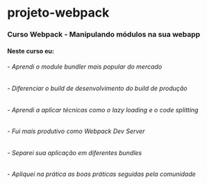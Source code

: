 # projeto-webpack
### Curso Webpack - Manipulando módulos na sua webapp

#### Neste curso eu: 
###### - Aprendi o module bundler mais popular do mercado
###### - Diferenciar o build de desenvolvimento do build de produção
###### - Aprendi a aplicar técnicas como o lazy loading e o code splitting
###### - Fui mais produtivo como Webpack Dev Server
###### - Separei sua aplicação em diferentes bundles
###### - Apliquei na prática as boas práticas seguidas pela comunidade

